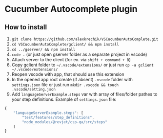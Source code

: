 # Cucumber Autocomplete plugin

## How to install

1. `git clone https://github.com/alexkrechik/VSCucumberAutoComplete.git`
1. `cd VSCucumberAutoComplete/gclient/ && npm install`
1. `cd ../gserver/ && npm install`
1. `code .` (or just open gserver folder as a separate project in vscode)
1. Attach server to the client (for ex. via `shift + command + B`)
1. Copy gclient folder to `~/.vscode/extensions/` or just run
    `cp -a gclient ~/.vscode/extensions/`
1. Reopen vscode with app, that should use this extension
1. In the opened app root create (if absent) `.vscode` folder with
    `settings.json` file or just run `mkdir .vscode && touch .vscode/setting.json`
1. Add `languageServerExample.steps` var with array of files/folder pathes to
    your step definitions. Example of `settings.json` file:

```javascript
{
    "languageServerExample.steps": [
        "test/features/step_definitions",
        "node_modules/@revjet/csp-qa/src/steps"
    ]
}
```
